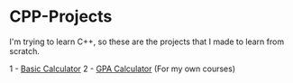 # CPP-Projects
I'm trying to learn C++, so these are the projects that I made to learn from scratch.

1 - [Basic Calculator](https://github.com/SaintFrost/CPP-Projects/blob/main/BasicCalculator/main.cpp)
2 - [GPA Calculator](https://github.com/SaintFrost/CPP-Projects/blob/main/GPACalculator/main.cpp) (For my own courses)
